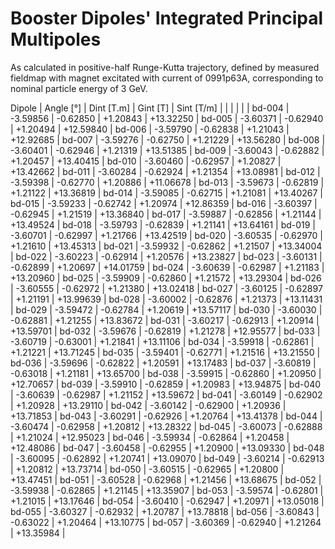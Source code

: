 Booster Dipoles' Integrated Principal Multipoles
================================================

As calculated in positive-half Runge-Kutta trajectory,
defined by measured fieldmap with magnet excitated with current of 0991p63A,
corresponding to nominal particle energy of 3 GeV.

  Dipole   |  Angle [°]  |  Dint [T.m]  |  Gint [T]   | Sint [T/m]  |
           |             |              |             |             |
  bd-004   |  -3.59856   |   -0.62850   |  +1.20843   |  +13.32250  |
  bd-005   |  -3.60371   |   -0.62940   |  +1.20494   |  +12.59840  |
  bd-006   |  -3.59790   |   -0.62838   |  +1.21043   |  +12.92685  |
  bd-007   |  -3.59276   |   -0.62750   |  +1.21229   |  +13.56280  |
  bd-008   |  -3.60401   |   -0.62946   |  +1.21319   |  +13.51385  |
  bd-009   |  -3.60043   |   -0.62882   |  +1.20457   |  +13.40415  |
  bd-010   |  -3.60460   |   -0.62957   |  +1.20827   |  +13.42662  |
  bd-011   |  -3.60284   |   -0.62924   |  +1.21354   |  +13.08981  |
  bd-012   |  -3.59398   |   -0.62770   |  +1.20886   |  +11.06678  |
  bd-013   |  -3.59673   |   -0.62819   |  +1.21122   |  +13.36819  |
  bd-014   |  -3.59085   |   -0.62715   |  +1.21081   |  +13.40267  |
  bd-015   |  -3.59233   |   -0.62742   |  +1.20974   |  +12.86359  |
  bd-016   |  -3.60397   |   -0.62945   |  +1.21519   |  +13.36840  |
  bd-017   |  -3.59887   |   -0.62856   |  +1.21144   |  +13.49524  |
  bd-018   |  -3.59793   |   -0.62839   |  +1.21141   |  +13.64161  |
  bd-019   |  -3.60701   |   -0.62997   |  +1.21766   |  +13.42519  |
  bd-020   |  -3.60535   |   -0.62970   |  +1.21610   |  +13.45313  |
  bd-021   |  -3.59932   |   -0.62862   |  +1.21507   |  +13.34004  |
  bd-022   |  -3.60223   |   -0.62914   |  +1.20576   |  +13.23827  |
  bd-023   |  -3.60131   |   -0.62899   |  +1.20697   |  +14.01759  |
  bd-024   |  -3.60639   |   -0.62987   |  +1.21183   |  +13.20960  |
  bd-025   |  -3.59909   |   -0.62860   |  +1.21572   |  +13.29304  |
  bd-026   |  -3.60555   |   -0.62972   |  +1.21380   |  +13.02418  |
  bd-027   |  -3.60125   |   -0.62897   |  +1.21191   |  +13.99639  |
  bd-028   |  -3.60002   |   -0.62876   |  +1.21373   |  +13.11431  |
  bd-029   |  -3.59472   |   -0.62784   |  +1.20619   |  +13.57117  |
  bd-030   |  -3.60030   |   -0.62881   |  +1.21255   |  +13.83672  |
  bd-031   |  -3.60217   |   -0.62913   |  +1.20914   |  +13.59701  |
  bd-032   |  -3.59676   |   -0.62819   |  +1.21278   |  +12.95577  |
  bd-033   |  -3.60719   |   -0.63001   |  +1.21841   |  +13.11106  |
  bd-034   |  -3.59918   |   -0.62861   |  +1.21221   |  +13.71245  |
  bd-035   |  -3.59401   |   -0.62771   |  +1.21516   |  +13.21550  |
  bd-036   |  -3.59696   |   -0.62822   |  +1.20591   |  +13.17483  |
  bd-037   |  -3.60819   |   -0.63018   |  +1.21181   |  +13.65700  |
  bd-038   |  -3.59915   |   -0.62860   |  +1.20950   |  +12.70657  |
  bd-039   |  -3.59910   |   -0.62859   |  +1.20983   |  +13.94875  |
  bd-040   |  -3.60639   |   -0.62987   |  +1.21152   |  +13.59672  |
  bd-041   |  -3.60149   |   -0.62902   |  +1.20928   |  +13.29110  |
  bd-042   |  -3.60142   |   -0.62900   |  +1.20936   |  +13.71853  |
  bd-043   |  -3.60291   |   -0.62926   |  +1.20764   |  +13.41378  |
  bd-044   |  -3.60474   |   -0.62958   |  +1.20812   |  +13.28322  |
  bd-045   |  -3.60073   |   -0.62888   |  +1.21024   |  +12.95023  |
  bd-046   |  -3.59934   |   -0.62864   |  +1.20458   |  +12.48086  |
  bd-047   |  -3.60458   |   -0.62955   |  +1.20900   |  +13.09330  |
  bd-048   |  -3.60095   |   -0.62892   |  +1.20741   |  +13.09070  |
  bd-049   |  -3.60214   |   -0.62913   |  +1.20812   |  +13.73714  |
  bd-050   |  -3.60515   |   -0.62965   |  +1.20800   |  +13.47451  |
  bd-051   |  -3.60528   |   -0.62968   |  +1.21456   |  +13.68675  |
  bd-052   |  -3.59938   |   -0.62865   |  +1.21145   |  +13.35907  |
  bd-053   |  -3.59574   |   -0.62801   |  +1.21015   |  +13.17646  |
  bd-054   |  -3.60410   |   -0.62947   |  +1.20971   |  +13.05018  |
  bd-055   |  -3.60327   |   -0.62932   |  +1.20787   |  +13.78818  |
  bd-056   |  -3.60843   |   -0.63022   |  +1.20464   |  +13.10775  |
  bd-057   |  -3.60369   |   -0.62940   |  +1.21264   |  +13.35984  |
